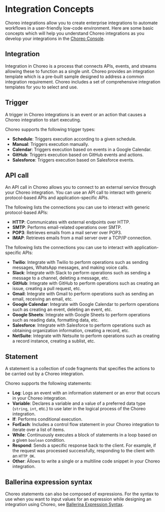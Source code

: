 # Integration Concepts
Choreo integrations allow you to create enterprise integrations to automate workflows in a user-friendly low-code environment. Here are some basic concepts which will help you understand Choreo integrations as you develop your integrations in the [Choreo Console](https://console.choreo.dev/login/).
  
## Integration
Integration in Choreo is a process that connects APIs, events, and streams allowing these to function as a single unit. Choreo provides an integration template which is a pre-built sample designed to address a common integration requirement. Choreo includes a set of comprehensive integration templates for you to select and use.

## Trigger
A trigger in Choreo integrations is an event or an action that causes a Choreo integration to start executing.

Choreo supports the following trigger types:

 - **Schedule**: Triggers execution according to a given schedule.
 - **Manual**: Triggers execution manually.
 - **Calendar**: Triggers execution based on events in a Google Calendar.
 - **GitHub**: Triggers execution based on GitHub events and actions.
 - **Salesforce**: Triggers execution based on Salesforce events. 

## API call
An API call in Choreo allows you to connect to an external service through your Choreo integration. You can use an API call to interact with generic protocol-based APIs and application-specific APIs.

The following lists the connections you can use to interact with generic protocol-based APIs:
  
 - **HTTP**: Communicates with external endpoints over HTTP.   
 - **SMTP**: Performs email-related operations over SMTP. 
 - **POP3**: Retrieves emails from a mail server over POP3. 
 - **IMAP**: Retrieves emails from a mail server over a TCP/IP connection.

The following lists the connections you can use to interact with application-specific APIs:

 - **Twilio**: Integrate with Twilio to perform operations such as sending messages, WhatsApp messages, and making voice calls.
 - **Slack**: Integrate with Slack to perform operations such as sending a message to a channel, deleting a message, etc.
 - **GitHub**: Integrate with GitHub to perform operations such as creating an issue, creating a pull request, etc. 
 - **Gmail**: Integrate with Gmail to perform operations such as sending an email, receiving an email, etc.
 - **Google Calendar**: Integrate with Google Calendar to perform operations such as creating an event, deleting an event, etc.
 - **Google Sheets**: Integrate with Google Sheets to perform operations such as reading data, formatting data, etc.
 - **Salesforce**: Integrate with Salesforce to perform operations such as obtaining organization information, creating a record, etc.
 - **NetSuite**: Integrate with Netsuite to perform operations such as creating a record instance, creating a sublist, etc. 

## Statement

A statement is a collection of code fragments that specifies the actions to be carried out by a Choreo integration. 

Choreo supports the following statements:

 - **Log**: Logs an event with an information statement or an error that occurs in your Choreo integration.
 - **Variable**: Declares a variable and a value of a preferred data type (`string`, `int`, etc.) to use later in the logical process of the Choreo integration.
 - **If**: Performs conditional execution.
 - **ForEach**: Includes a control flow statement in your Choreo integration to iterate over a list of items.
 - **While**: Continuously executes a block of statements in a loop based on a given `boolean` condition. 
 - **Respond**: Sends a specific response back to the client. For example, if the request was processed successfully,  responding to the client with an `HTTP_OK`.
 - **Other**: Allows to write a single or a multiline code snippet in your Choreo integration.

## Ballerina expression syntax

Choreo statements can also be composed of expressions. For the syntax to use when you want to input values for an expression while designing an integration using Choreo, see [Ballerina Expression Syntax](../references/ballerina-expression-syntax.md).
